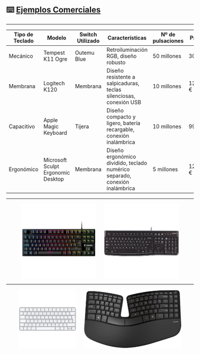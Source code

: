## ⌨️ [Ejemplos Comerciales](README.md)

---
| Tipo de Teclado | Modelo | Switch Utilizado | Características | Nº de pulsaciones | Precio |
|-----------------|--------|------------------|-----------------|-------------------|--------|
| Mecánico | Tempest K11 Ogre | Outemu Blue | Retroiluminación RGB, diseño robusto | 50 millones | 30 € |
| Membrana | Logitech K120 | Membrana | Diseño resistente a salpicaduras, teclas silenciosas, conexión USB | 10 millones | 12,99 € |
| Capacitivo | Apple Magic Keyboard | Tijera | Diseño compacto y ligero, batería recargable, conexión inalámbrica | 10 millones | 99 € |
| Ergonómico | Microsoft Sculpt Ergonomic Desktop | Membrana | Diseño ergonómico dividido, teclado numérico separado, conexión inalámbrica | 5 millones | 129,99 € |

---
<div style="display: flex; justify-content: center;">
  <img src="img/tempest_k11.webp" style="width: 40%; margin-right: 20px;">
  <img src="img/logitech_k120.webp" style="width: 40%;">
</div>

---
<div style="display: flex; justify-content: center;">
  <img src="img/apple_magic.webp" style="width: 31%; margin-right: 20px;">
  <img src="img/microsoft_sculpt.jpg" style="width: 52%;">
</div>
